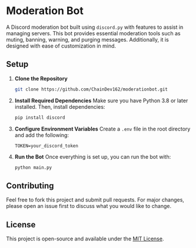 ﻿# Moderation Bot

A Discord moderation bot built using `discord.py` with features to assist in managing servers. This bot provides essential moderation tools such as muting, banning, warning, and purging messages. Additionally, it is designed with ease of customization in mind.

## Setup

1. **Clone the Repository**
   ```bash
   git clone https://github.com/ChainDev162/moderationbot.git
   ```

2. **Install Required Dependencies**
   Make sure you have Python 3.8 or later installed. Then, install dependencies:
   ```bash
   pip install discord
   ```

3. **Configure Environment Variables**
   Create a `.env` file in the root directory and add the following:
   ```env
   TOKEN=your_discord_token
   ```

4. **Run the Bot**
   Once everything is set up, you can run the bot with:
   ```bash
   python main.py
   ```

## Contributing

Feel free to fork this project and submit pull requests. For major changes, please open an issue first to discuss what you would like to change.

## License

This project is open-source and available under the [MIT License](LICENSE).

